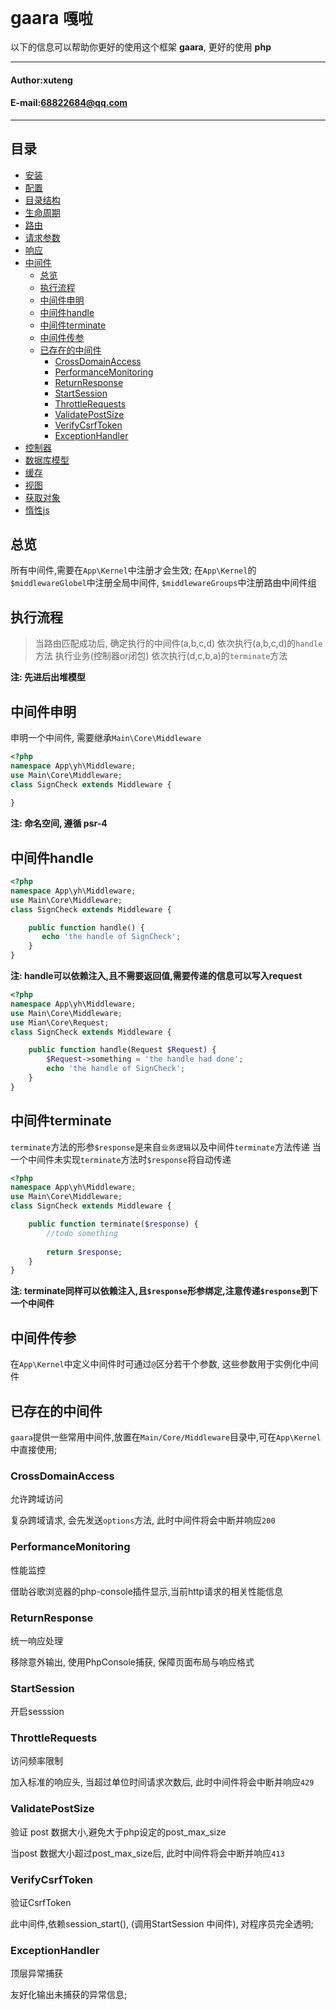 **gaara** `嘎啦`
==========================
以下的信息可以帮助你更好的使用这个框架 **gaara**, 更好的使用 **php**
****
#### Author:xuteng
#### E-mail:68822684@qq.com
****
## 目录
* [安装](/helper/install.md)
* [配置](/helper/configure.md)
* [目录结构](/helper/catalog.md)
* [生命周期](/helper/cycle.md)
* [路由](/helper/route.md)
* [请求参数](/helper/request.md)
* [响应](/helper/response.md)
* [中间件](/helper/middleware.md)
    * [总览](#总览)
    * [执行流程](#执行流程)
    * [中间件申明](#中间件申明)
    * [中间件handle](#中间件handle)
    * [中间件terminate](#中间件terminate)
    * [中间件传参](#中间件传参)
    * [已存在的中间件](#已存在的中间件)
        * [CrossDomainAccess](#CrossDomainAccess)
        * [PerformanceMonitoring](#PerformanceMonitoring)
        * [ReturnResponse](#ReturnResponse)
        * [StartSession](#StartSession)
        * [ThrottleRequests](#ThrottleRequests)
        * [ValidatePostSize](#ValidatePostSize)
        * [VerifyCsrfToken](#VerifyCsrfToken)
        * [ExceptionHandler](#ExceptionHandler)
* [控制器](/helper/controller.md)
* [数据库模型](/helper/model.md)
* [缓存](/helper/cache.md)
* [视图](/helper/view.md)
* [获取对象](/helper/getobj.md)
* [惰性js](/helper/inertjs.md)

## 总览

所有中间件,需要在`App\Kernel`中注册才会生效;
在`App\Kernel`的`$middlewareGlobel`中注册全局中间件, `$middlewareGroups`中注册路由中间件组

## 执行流程

> 当路由匹配成功后, 确定执行的中间件(a,b,c,d)
> 依次执行(a,b,c,d)的`handle`方法
> 执行业务(控制器or闭包)
> 依次执行(d,c,b,a)的`terminate`方法


**注: 先进后出堆模型**

## 中间件申明

申明一个中间件, 需要继承`Main\Core\Middleware`
```php
<?php
namespace App\yh\Middleware;
use Main\Core\Middleware;
class SignCheck extends Middleware {
    
}
```
**注: 命名空间, 遵循 psr-4**

## 中间件handle

```php
<?php
namespace App\yh\Middleware;
use Main\Core\Middleware;
class SignCheck extends Middleware {

    public function handle() {
       echo 'the handle of SignCheck';
    }
}
```
**注: handle可以依赖注入,且不需要返回值,需要传递的信息可以写入request**
```php
<?php
namespace App\yh\Middleware;
use Main\Core\Middleware;
use Mian\Core\Request;
class SignCheck extends Middleware {

    public function handle(Request $Request) {
        $Request->something = 'the handle had done';
        echo 'the handle of SignCheck';
    }
}
```
## 中间件terminate

`terminate`方法的形参`$response`是来自`业务逻辑`以及中间件`terminate`方法传递
当一个中间件未实现`terminate`方法时`$response`将自动传递
```php
<?php
namespace App\yh\Middleware;
use Main\Core\Middleware;
class SignCheck extends Middleware {

    public function terminate($response) {
        //todo something
        
        return $response;
    }
}

```
**注: terminate同样可以依赖注入,且`$response`形参绑定,注意传递`$response`到下一个中间件**

## 中间件传参

在`App\Kernel`中定义中间件时可通过`@`区分若干个参数, 这些参数用于实例化中间件

## 已存在的中间件

`gaara`提供一些常用中间件,放置在`Main/Core/Middleware`目录中,可在`App\Kernel`中直接使用;

### CrossDomainAccess

允许跨域访问

复杂跨域请求, 会先发送`options`方法, 此时中间件将会中断并响应`200`

### PerformanceMonitoring

性能监控

借助谷歌浏览器的php-console插件显示,当前http请求的相关性能信息

### ReturnResponse

统一响应处理

移除意外输出, 使用PhpConsole捕获, 保障页面布局与响应格式

### StartSession

开启sesssion

### ThrottleRequests

访问频率限制

加入标准的响应头, 当超过单位时间请求次数后, 此时中间件将会中断并响应`429`

### ValidatePostSize

验证 post 数据大小,避免大于php设定的post_max_size

当post 数据大小超过post_max_size后, 此时中间件将会中断并响应`413`

### VerifyCsrfToken

验证CsrfToken

此中间件,依赖session_start(), (调用StartSession 中间件), 对程序员完全透明;

### ExceptionHandler

顶层异常捕获

友好化输出未捕获的异常信息;
